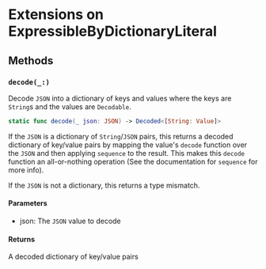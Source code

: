 # Extensions on ExpressibleByDictionaryLiteral

## Methods

### `decode(_:)`

Decode `JSON` into a dictionary of keys and values where the keys are
`String`s and the values are `Decodable`.

``` swift
static func decode(_ json: JSON) -> Decoded<[String: Value]> 
```

If the `JSON` is a dictionary of `String`/`JSON` pairs, this returns a decoded dictionary
of key/value pairs by mapping the value's `decode` function over the `JSON` and
then applying `sequence` to the result. This makes this `decode` function
an all-or-nothing operation (See the documentation for `sequence` for more
info).

If the `JSON` is not a dictionary, this returns a type mismatch.

#### Parameters

  - json: The `JSON` value to decode

#### Returns

A decoded dictionary of key/value pairs
